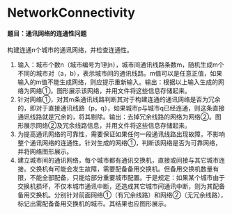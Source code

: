 # NetworkConnectivity
#### 题目：通讯网络的连通性问题
构建连通n个城市的通讯网络，并检查连通性。
1.	输入：城市个数n（城市编号为1到n），城市间通讯线路条数m，随机生成m个不同的城市对（a，b），表示城市间的通讯线路。m值可以是任意正值，如果输入的m值不能生成网络，则应提示重新输入。输出：根据以上输入生成的网络为网络①。图形展示该网络，并用文件将这些信息存储起来。
2.	针对网络①，对其m条通讯线路判断其对于构建连通的通讯网络是否为冗余的，即对于直接通讯线路（p，q），如果城市p与城市q已经连通，则这条直接通讯线路就是冗余的，将其剔除。输出：去掉冗余线路的网络为网络②。图形展示网络②及冗余线路信息，并用文件将这些信息存储起来。
3.	为提高通讯网络的可靠性，需要保证如果任何一段通讯线路出现故障，不影响整个通讯网络的连通性。针对生成的网络①，判断该网络是否为可靠网络，并将网络图形展示。
4.	建立城市间的通讯网络，每个城市都有通讯交换机，直接或间接与其它城市连接。交换机有可能会发生故障，需要配备备用交换机。但备用交换机数量有限，不能全部配备，只能给部分重要城市配置。于是规定：如果某个城市由于交换机损坏，不仅本城市通讯中断，还造成其它城市间通讯中断，则为其配备备用交换机。分别针对前面网络①（有冗余线路）和网络②（无冗余线路），标记出需配备备用交换机的城市。其结果也应图形展示。
